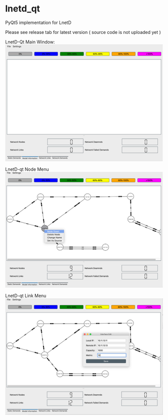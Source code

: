 # lnetd_qt
PyQt5 implementation for LnetD

Please see release tab for latest version ( source code is not uploaded yet )

LnetD-Qt Main Window:
![LnetD](/images/lnetd_qt_main_window.png)

LnetD-qt Node Menu
![LnetD](/images/lnetd_qt_node_menu.png)

LnetD-qt Link Menu
![LnetD](/images/lnetd_qt_link_menu.png)

